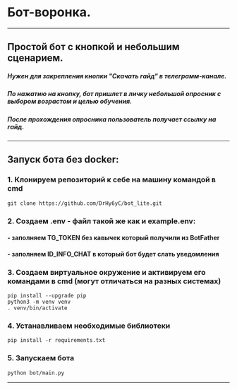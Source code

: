 # Бот-воронка.

---
## Простой бот с кнопкой и небольшим сценарием.
##### Нужен для закрепления кнопки "Скачать гайд" в телеграмм-канале.
##### По нажатию на кнопку, бот пришлет в личку небольшой опросник с выбором возрастом и целью обучения. 
##### После прохождения опросника пользователь получает ссылку на гайд.

---
## Запуск бота без docker:
### 1. Клонируем репозиторий к себе на машину командой в cmd
``````
git clone https://github.com/DrHy6yC/bot_lite.git
``````
### 2. Создаем .env - файл такой же как и example.env:
#### - заполняем TG_TOKEN без кавычек который получили из BotFather
#### - заполняем ID_INFO_CHAT в который бот будет слать уведомления

### 3. Создаем виртуальное окружение и активируем его командами в cmd (могут отличаться на разных системах)
``````
pip install --upgrade pip
python3 -m venv venv
. venv/bin/activate
``````
### 4. Устанавливаем необходимые библиотеки
``````
pip install -r requirements.txt
``````
### 5. Запускаем бота 
``````
python bot/main.py 
``````
---
